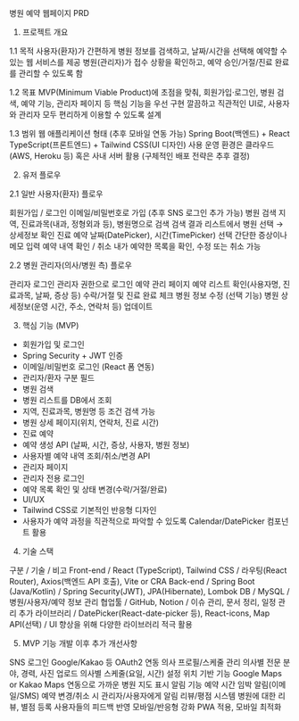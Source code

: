 병원 예약 웹페이지 PRD

1. 프로젝트 개요

1.1 목적
사용자(환자)가 간편하게 병원 정보를 검색하고, 날짜/시간을 선택해 예약할 수 있는 웹 서비스를 제공
병원(관리자)가 접수 상황을 확인하고, 예약 승인/거절/진료 완료를 관리할 수 있도록 함

1.2 목표
MVP(Minimum Viable Product)에 초점을 맞춰, 회원가입·로그인, 병원 검색, 예약 기능, 관리자 페이지 등 핵심 기능을 우선 구현
깔끔하고 직관적인 UI로, 사용자와 관리자 모두 편리하게 이용할 수 있도록 설계

1.3 범위
웹 애플리케이션 형태 (추후 모바일 연동 가능)
Spring Boot(백엔드) + React TypeScript(프론트엔드) + Tailwind CSS(UI 디자인) 사용
운영 환경은 클라우드(AWS, Heroku 등) 혹은 사내 서버 활용 (구체적인 배포 전략은 추후 결정)

2. 유저 플로우

2.1 일반 사용자(환자) 플로우

회원가입 / 로그인
이메일/비밀번호로 가입 (추후 SNS 로그인 추가 가능)
병원 검색
지역, 진료과목(내과, 정형외과 등), 병원명으로 검색
검색 결과 리스트에서 병원 선택 → 상세정보 확인
진료 예약
날짜(DatePicker), 시간(TimePicker) 선택
간단한 증상이나 메모 입력
예약 내역 확인 / 취소
내가 예약한 목록을 확인, 수정 또는 취소 가능

2.2 병원 관리자(의사/병원 측) 플로우

관리자 로그인
관리자 권한으로 로그인
예약 관리 페이지
예약 리스트 확인(사용자명, 진료과목, 날짜, 증상 등)
수락/거절 및 진료 완료 체크
병원 정보 수정 (선택 기능)
병원 상세정보(운영 시간, 주소, 연락처 등) 업데이트

3. 핵심 기능 (MVP)

- 회원가입 및 로그인
- Spring Security + JWT 인증
- 이메일/비밀번호 로그인 (React 폼 연동)
- 관리자/환자 구분 필드
- 병원 검색
- 병원 리스트를 DB에서 조회
- 지역, 진료과목, 병원명 등 조건 검색 가능
- 병원 상세 페이지(위치, 연락처, 진료 시간)
- 진료 예약
- 예약 생성 API (날짜, 시간, 증상, 사용자, 병원 정보)
- 사용자별 예약 내역 조회/취소/변경 API
- 관리자 페이지
- 관리자 전용 로그인
- 예약 목록 확인 및 상태 변경(수락/거절/완료)
- UI/UX
- Tailwind CSS로 기본적인 반응형 디자인
- 사용자가 예약 과정을 직관적으로 파악할 수 있도록 Calendar/DatePicker 컴포넌트 활용

4. 기술 스택

구분 /	기술 /	비고
Front-end /	React (TypeScript), Tailwind CSS /	라우팅(React Router), Axios(백엔드 API 호출), Vite or CRA
Back-end /	Spring Boot (Java/Kotlin) /	Spring Security(JWT), JPA(Hibernate), Lombok
DB /	MySQL /	병원/사용자/예약 정보 관리
협업툴 /	GitHub, Notion /	이슈 관리, 문서 정리, 일정 관리
추가 라이브러리 /	DatePicker(React-date-picker 등), React-icons, Map API(선택) /	UI 향상을 위해 다양한 라이브러리 적극 활용

5. MVP 기능 개발 이후 추가 개선사항

SNS 로그인
Google/Kakao 등 OAuth2 연동
의사 프로필/스케줄 관리
의사별 전문 분야, 경력, 사진 업로드
의사별 스케줄(요일, 시간) 설정
위치 기반 기능
Google Maps or Kakao Maps 연동으로 가까운 병원 지도 표시
알림 기능
예약 시간 임박 알림(이메일/SMS)
예약 변경/취소 시 관리자/사용자에게 알림
리뷰/평점 시스템
병원에 대한 리뷰, 별점 등록
사용자들의 피드백 반영
모바일/반응형 강화
PWA 적용, 모바일 최적화

